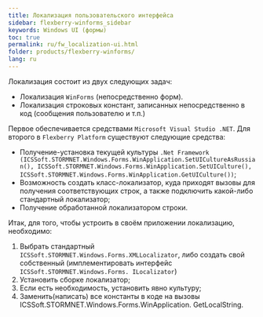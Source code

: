 ```yaml
---
title: Локализация пользовательского интерфейса
sidebar: flexberry-winforms_sidebar
keywords: Windows UI (формы)
toc: true
permalink: ru/fw_localization-ui.html
folder: products/flexberry-winforms/
lang: ru
---
```


Локализация состоит из двух следующих задач:
* Локализация `WinForms` (непосредственно форм).
* Локализация строковых констант, записанных непосредственно в код (сообщения пользователю и т.п.)

Первое обеспечивается средствами `Microsoft Visual Studio .NET`.
Для второго в `Flexberry Platform` существуют следующие средства:
* Получение-установка текущей культуры `.Net Framework (ICSSoft.STORMNET.Windows.Forms.WinApplication.SetUICultureAsRussian(), ICSSoft.STORMNET.Windows.Forms.WinApplication.SetUICulture(), ICSSoft.STORMNET.Windows.Forms.WinApplication.GetUICulture())`;
* Возможность создать класс-локализатор, куда приходят вызовы для получения соответствующих строк, а также подключить какой-либо стандартный локализатор;
* Получение обработанной локализатором строки.

Итак, для того, чтобы устроить в своём приложении локализацию, необходимо:
1. Выбрать  стандартный `ICSSoft.STORMNET.Windows.Forms.XMLLocalizator`, либо создать свой собственный (имплементировать интерфейс `ICSSoft.STORMNET.Windows.Forms. ILocalizator`)
0. Установить сборке локализатор;
0. Если есть необходимость, установить явно культуру;
0. Заменить(написать) все константы в коде на вызовы ICSSoft.STORMNET.Windows.Forms.WinApplication. GetLocalString.

